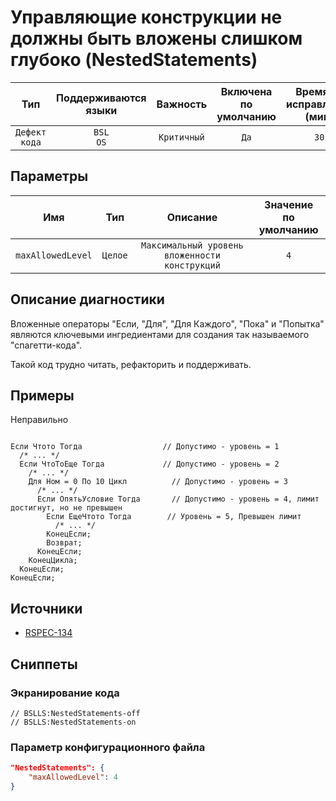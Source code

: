 # Управляющие конструкции не должны быть вложены слишком глубоко (NestedStatements)

|      Тип      |    Поддерживаются<br>языки    |  Важность   |    Включена<br>по умолчанию    |    Время на<br>исправление (мин)    |                  Теги                  |
|:-------------:|:-----------------------------:|:-----------:|:------------------------------:|:-----------------------------------:|:--------------------------------------:|
| `Дефект кода` |         `BSL`<br>`OS`         | `Критичный` |              `Да`              |                `30`                 |    `badpractice`<br>`brainoverload`    |

## Параметры


|        Имя        |   Тип   |                    Описание                    |    Значение<br>по умолчанию    |
|:-----------------:|:-------:|:----------------------------------------------:|:------------------------------:|
| `maxAllowedLevel` | `Целое` | `Максимальный уровень вложенности конструкций` |              `4`               |
<!-- Блоки выше заполняются автоматически, не трогать -->
## Описание диагностики

Вложенные операторы "Если, "Для", "Для Каждого", "Пока" и "Попытка" являются ключевыми ингредиентами для создания так называемого "спагетти-кода".

Такой код трудно читать, рефакторить и поддерживать.

## Примеры

Неправильно

```bsl

Если Чтото Тогда                  // Допустимо - уровень = 1
  /* ... */
  Если ЧтоТоЕще Тогда             // Допустимо - уровень = 2
    /* ... */
    Для Ном = 0 По 10 Цикл          // Допустимо - уровень = 3
      /* ... */
      Если ОпятьУсловие Тогда       // Допустимо - уровень = 4, лимит достигнут, но не превышен
        Если ЕщеЧтото Тогда        // Уровень = 5, Превышен лимит
          /* ... */
        КонецЕсли;
        Возврат;
      КонецЕсли;
    КонецЦикла;
  КонецЕсли;
КонецЕсли;

```

## Источники

* [RSPEC-134](https://rules.sonarsource.com/java/RSPEC-134)

## Сниппеты

<!-- Блоки ниже заполняются автоматически, не трогать -->
### Экранирование кода

```bsl
// BSLLS:NestedStatements-off
// BSLLS:NestedStatements-on
```

### Параметр конфигурационного файла

```json
"NestedStatements": {
    "maxAllowedLevel": 4
}
```
